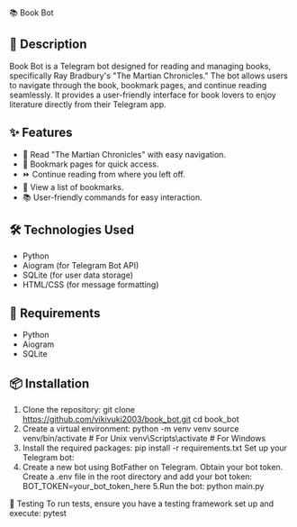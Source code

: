 📚 Book Bot

## 📝 Description

Book Bot is a Telegram bot designed for reading and managing books, specifically Ray Bradbury's "The Martian Chronicles." 
The bot allows users to navigate through the book, bookmark pages, and continue reading seamlessly. 
It provides a user-friendly interface for book lovers to enjoy literature directly from their Telegram app.

## ✨ Features

- 📖 Read "The Martian Chronicles" with easy navigation.
- 📑 Bookmark pages for quick access.
- ⏩ Continue reading from where you left off.
- 📜 View a list of bookmarks.
- 📚 User-friendly commands for easy interaction.

## 🛠 Technologies Used

- Python
- Aiogram (for Telegram Bot API)
- SQLite (for user data storage)
- HTML/CSS (for message formatting)

## 🚦 Requirements

- Python
- Aiogram
- SQLite

## 📦 Installation

1. Clone the repository:
   git clone https://github.com/vikivuki2003/book_bot.git
   cd book_bot
2. Create a virtual environment:
python -m venv venv
source venv/bin/activate  # For Unix
venv\Scripts\activate     # For Windows
3. Install the required packages:
pip install -r requirements.txt
Set up your Telegram bot:
4. Create a new bot using BotFather on Telegram.
Obtain your bot token.
Create a .env file in the root directory and add your bot token:
BOT_TOKEN=your_bot_token_here
5.Run the bot:
python main.py


🧪 Testing
To run tests, ensure you have a testing framework set up and execute:
pytest
